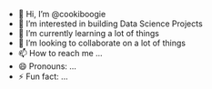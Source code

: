 - 👋 Hi, I’m @cookiboogie
- 👀 I’m interested in building Data Science Projects 
- 🌱 I’m currently learning a lot of things
- 💞️ I’m looking to collaborate on a lot of things
- 📫 How to reach me ...
- 😄 Pronouns: ...
- ⚡ Fun fact: ...

<!---
cookiboogie/cookiboogie is a ✨ special ✨ repository because its `README.md` (this file) appears on your GitHub profile.
You can click the Preview link to take a look at your changes.
--->
